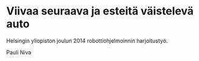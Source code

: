 Viivaa seuraava ja esteitä väistelevä auto
===============

Helsingin yliopiston joulun 2014 robottiohjelmoinnin harjoitustyö.

Pauli Niva
